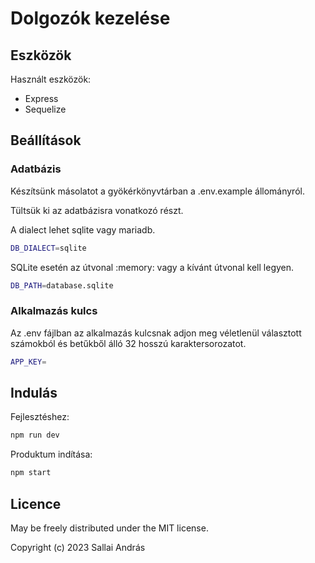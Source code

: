 # Dolgozók kezelése

## Eszközök

Használt eszközök:

* Express
* Sequelize

## Beállítások

### Adatbázis

Készítsünk másolatot a gyökérkönyvtárban a .env.example állományról.

Tültsük ki az adatbázisra vonatkozó részt.

A dialect lehet sqlite vagy mariadb.

```bash
DB_DIALECT=sqlite
```

SQLite esetén az útvonal :memory: vagy a kívánt útvonal kell legyen.

```bash
DB_PATH=database.sqlite
```

### Alkalmazás kulcs

Az .env fájlban az alkalmazás kulcsnak adjon meg véletlenül választott számokból és betűkből álló 32 hosszú karaktersorozatot.

```bash
APP_KEY=
```

## Indulás

Fejlesztéshez:

```cmd
npm run dev
```

Produktum indítása:

```cmd
npm start
```

## Licence

May be freely distributed under the MIT license.

Copyright (c) 2023 Sallai András
